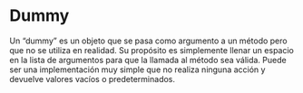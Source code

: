 # Dummy

Un “dummy” es un objeto que se pasa como argumento a un método pero que no se utiliza en realidad. Su propósito es simplemente llenar un espacio en la lista de argumentos para que la llamada al método sea válida. Puede ser una implementación muy simple que no realiza ninguna acción y devuelve valores vacíos o predeterminados.